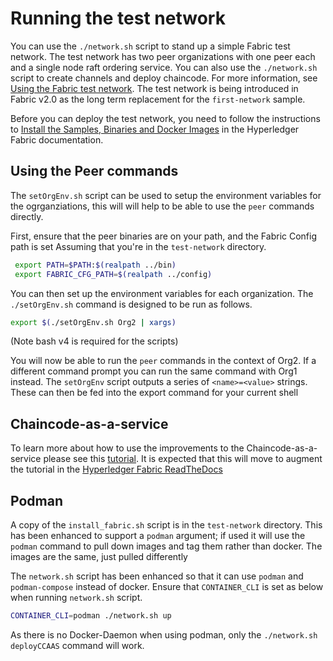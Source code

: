 # Running the test network

You can use the `./network.sh` script to stand up a simple Fabric test network. The test network has two peer organizations with one peer each and a single node raft ordering service. You can also use the `./network.sh` script to create channels and deploy chaincode. For more information, see [Using the Fabric test network](https://hyperledger-fabric.readthedocs.io/en/latest/test_network.html). The test network is being introduced in Fabric v2.0 as the long term replacement for the `first-network` sample.

Before you can deploy the test network, you need to follow the instructions to [Install the Samples, Binaries and Docker Images](https://hyperledger-fabric.readthedocs.io/en/latest/install.html) in the Hyperledger Fabric documentation.

## Using the Peer commands

The `setOrgEnv.sh` script can be used to setup the environment variables for the ogrganziations, this will will help to be able to use the `peer` commands directly.

First, ensure that the peer binaries are on your path, and the Fabric Config path is set Assuming that you're in the `test-network` directory.

```bash
 export PATH=$PATH:$(realpath ../bin)
 export FABRIC_CFG_PATH=$(realpath ../config)
```

You can then set up the environment variables for each organization. The `./setOrgEnv.sh` command is designed to be run as follows.

```bash
export $(./setOrgEnv.sh Org2 | xargs)
```

(Note bash v4 is required for the scripts)

You will now be able to run the `peer` commands in the context of Org2. If a different command prompt you can run the same command with Org1 instead.
The `setOrgEnv` script outputs a series of `<name>=<value>` strings. These can then be fed into the export command for your current shell

## Chaincode-as-a-service

To learn more about how to use the improvements to the Chaincode-as-a-service please see this [tutorial](./test-network/../CHAINCODE_AS_A_SERVICE_TUTORIAL.md). It is expected that this will move to augment the tutorial in the [Hyperledger Fabric ReadTheDocs](https://hyperledger-fabric.readthedocs.io/en/release-2.4/cc_service.html)


## Podman

A copy of the `install_fabric.sh` script is in the `test-network` directory. This has been enhanced to support a `podman` argument; if used it will use the `podman` command to pull down images and tag them rather than docker. The images are the same, just pulled differently

The `network.sh` script has been enhanced so that it can use `podman` and `podman-compose` instead of docker. Ensure that `CONTAINER_CLI` is set as below when running `network.sh` script. 

```bash
CONTAINER_CLI=podman ./network.sh up
````

As there is no Docker-Daemon when using podman, only the `./network.sh deployCCAAS` command will work.


